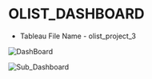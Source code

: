 # OLIST_DASHBOARD

- Tableau File Name - olist_project_3

![DashBoard](https://user-images.githubusercontent.com/91243691/200104488-c4f563bf-e03d-4f98-8b76-01057ed4782c.png)


![Sub_Dashboard](https://user-images.githubusercontent.com/91243691/200104491-42d17fb3-d766-44a5-a933-4a5e1f31268a.png)
